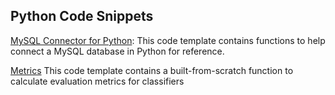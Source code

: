 ## Python Code Snippets 

[MySQL Connector for Python](https://github.com/axelnine/MachineLearning-Tidbits/blob/master/Python%20Code%20Snippets/pymysqlconnector.py):
This code template contains functions to help connect a MySQL database in Python for reference.

[Metrics](https://github.com/axelnine/MachineLearning-Tidbits/blob/master/Python%20Code%20Snippets/pymysqlconnector.py)
This code template contains a built-from-scratch function to calculate evaluation metrics for classifiers
